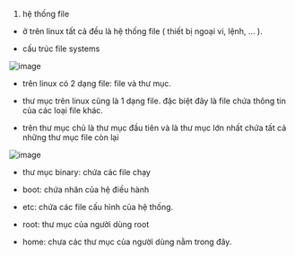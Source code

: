 1. hệ thống file

- ở trên linux tất cả đều là hệ thống file ( thiết bị ngoại vi, lệnh, ... ).

- cấu trúc file systems

![image](https://user-images.githubusercontent.com/95491130/181148872-8c19ded7-f9b2-45fa-abef-78d32a607ad2.png)

- trên linux có 2 dạng file: file và thư mục. 

- thư mục trên linux cũng là 1 dạng file. đặc biệt đây là file chứa thông tin của các loại file khác.

- trên thư mục chủ là thư mục đầu tiên và là thư mục lớn nhất chứa tất cả những thư mục file còn lại 

![image](https://user-images.githubusercontent.com/95491130/181149246-c9a0b1af-b847-44ca-b850-a3bcc9a11d34.png)

- thư mục binary: chứa các file chạy

- boot: chứa nhân của hệ điều hành

- etc: chứa các file cấu hình của hệ thống. 

- root: thư mục của người dùng root 

- home: chưa các thư mục của người dùng nằm trong đây. 

